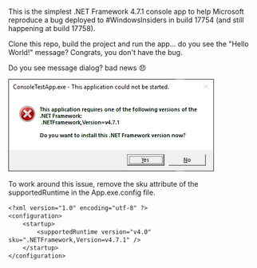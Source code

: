 This is the simplest .NET Framework 4.7.1 console app to help Microsoft reproduce a bug deployed to #WindowsInsiders in build 17754 (and still happening at build 17758).

Clone this repo, build the project and run the app... do you see the "Hello World!" message? Congrats, you don't have the bug.

Do you see message dialog? bad news 😞

![](res/error.png?raw=true)

To work around this issue, remove the sku attribute of the supportedRuntime in the App.exe.config file.

```
<?xml version="1.0" encoding="utf-8" ?>
<configuration>
    <startup> 
        <supportedRuntime version="v4.0" sku=".NETFramework,Version=v4.7.1" />
    </startup>
</configuration>
```